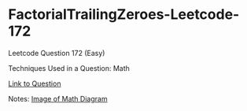 # FactorialTrailingZeroes-Leetcode-172

Leetcode Question 172 (Easy)

Techniques Used in a Question:
Math

[Link to Question](https://leetcode.com/problems/factorial-trailing-zeroes/)

Notes:
[Image of Math Diagram](https://imgur.com/0MicotZ)
